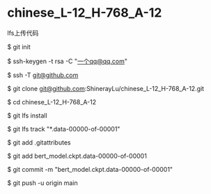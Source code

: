 # chinese_L-12_H-768_A-12

lfs上传代码

$ git init

$ ssh-keygen -t rsa -C "一个qq@qq.com"

$ ssh -T git@github.com

$ git clone git@github.com:ShinerayLu/chinese_L-12_H-768_A-12.git

$ cd chinese_L-12_H-768_A-12

$ git lfs install

$ git lfs track "*.data-00000-of-00001"

$ git add .gitattributes

$ git add bert_model.ckpt.data-00000-of-00001

$ git commit -m "bert_model.ckpt.data-00000-of-00001"

$ git push -u origin main

